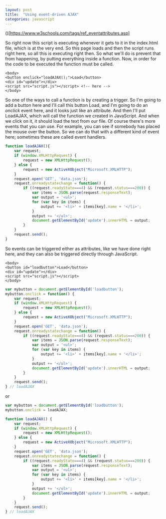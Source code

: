 ```yaml
---
layout: post
title:  "Using event-driven AJAX"
categories: javascript
---
```


()[https://www.w3schools.com/tags/ref_eventattributes.asp]

So right now this script is executing whenever it gets to it in the index.html file, which is at the very end. So this page loads and then the script runs right here, so all this is executing right then. So what we'll do is prevent that from happening, by putting everything inside a function. Now, in order for the code to be executed the function must be called.

```
<body>
<button onclick="loadAJAX();">Load</button>
<div id="update"></div>
<script src="script.js"></script> <!-- here -->
</body>
```

So one of the ways to call a function is by creating a trigger. So I'm going to add a button here and I'll call this button Load, and I'm going to do an *onclick* event here, and it looks just like an attribute. And then I'll put LoadAJAX, which will call the function we created in JavaScript.
And when we click on it, it should load the text from our file. Of course there's more events that you can use. For example, you can see if somebody has placed the mouse over the button. So we can do that with a different kind of event here; sometimes these are called event handlers.



```javascript
function loadAJAX(){
	var request;
	if (window.XMLHttpRequest) {
		request = new XMLHttpRequest();
	} else {
		request = new ActiveXObject("Microsoft.XMLHTTP");
	}
	request.open('GET', 'data.json');
	request.onreadystatechange = function() {
		if ((request.readyState===4) && (request.status===200)) {
			var items = JSON.parse(request.responseText);
			var output = '<ul>';
			for (var key in items) {
				output += '<li>' + items[key].name + '</li>';
			}
			output += '</ul>';
			document.getElementById('update').innerHTML = output;
		}
	}
	request.send();
}
```

So events can be triggered either as attributes, like we have done right here, and they can also be triggered directly through JavaScript.

```
<body>
<button id="loadbutton">Load</button>
<div id="update"></div>
<script src="script.js"></script>
</body>
```

```javascript
var mybutton = document.getElementById('loadbutton');
mybutton.onclick = function() {
	var request;
	if (window.XMLHttpRequest) {
		request = new XMLHttpRequest();
	} else {
		request = new ActiveXObject("Microsoft.XMLHTTP");
	}
	request.open('GET', 'data.json');
	request.onreadystatechange = function() {
		if ((request.readyState===4) && (request.status===200)) {
			var items = JSON.parse(request.responseText);
			var output = '<ul>';
			for (var key in items) {
				output += '<li>' + items[key].name + '</li>';
			}
			output += '</ul>';
			document.getElementById('update').innerHTML = output;
		}
	}
	request.send();
} // loadAJAX
```
or

```javascript
var mybutton = document.getElementById('loadbutton');
mybutton.onclick = loadAJAX; 

function loadAJAX() {
	var request;
	if (window.XMLHttpRequest) {
		request = new XMLHttpRequest();
	} else {
		request = new ActiveXObject("Microsoft.XMLHTTP");
	}
	request.open('GET', 'data.json');
	request.onreadystatechange = function() {
		if ((request.readyState===4) && (request.status===200)) {
			var items = JSON.parse(request.responseText);
			var output = '<ul>';
			for (var key in items) {
				output += '<li>' + items[key].name + '</li>';
			}
			output += '</ul>';
			document.getElementById('update').innerHTML = output;
		}
	}
	request.send();
} // loadAJAX
